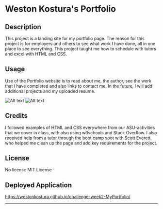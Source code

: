 # Weston Kostura's Portfolio

## Description

This project is a landing site for my portfolio page. The reason for this project is for employers and others to see what work I have done, all in one place to see everything. This project taught me how to schedule with tutors and excel with HTML and CSS.



## Usage

Use of the Portfolio website is to read about me, the author, see the work that I have completed and also links to contact me. In the future, I will add additional projects and my uploaded resume.

![Alt text](/challenge-week2/Assets/Screenshot1.png)
![Alt text](/challenge-week2/Assets/Screenshot2.png)


## Credits

I followed examples of HTML and CSS everywhere from our ASU-activities that we cover in class, with also using w3schools and Stack Overflow. 
I also received help from a tutor through the boot camp spot with Scott Everett, who helped me clean up the page and add key requirements for the project.

## License

No license
MIT License

## Deployed Application

https://westonkostura.github.io/challenge-week2-MyPortfolio/

---